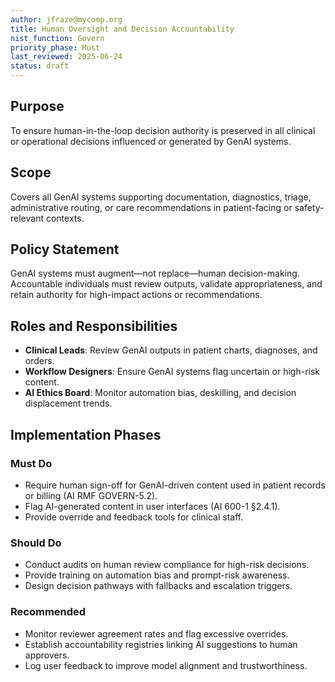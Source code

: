 ```yaml
---
author: jfraze@mycomp.org
title: Human Oversight and Decision Accountability
nist_function: Govern
priority_phase: Must
last_reviewed: 2025-06-24
status: draft
---
```


## Purpose

To ensure human-in-the-loop decision authority is preserved in all clinical or operational decisions influenced or generated by GenAI systems.

## Scope

Covers all GenAI systems supporting documentation, diagnostics, triage, administrative routing, or care recommendations in patient-facing or safety-relevant contexts.

## Policy Statement

GenAI systems must augment—not replace—human decision-making. Accountable individuals must review outputs, validate appropriateness, and retain authority for high-impact actions or recommendations.

## Roles and Responsibilities

- **Clinical Leads**: Review GenAI outputs in patient charts, diagnoses, and orders.
- **Workflow Designers**: Ensure GenAI systems flag uncertain or high-risk content.
- **AI Ethics Board**: Monitor automation bias, deskilling, and decision displacement trends.

## Implementation Phases

### Must Do
- Require human sign-off for GenAI-driven content used in patient records or billing (AI RMF GOVERN-5.2).
- Flag AI-generated content in user interfaces (AI 600-1 §2.4.1).
- Provide override and feedback tools for clinical staff.

### Should Do
- Conduct audits on human review compliance for high-risk decisions.
- Provide training on automation bias and prompt-risk awareness.
- Design decision pathways with fallbacks and escalation triggers.

### Recommended
- Monitor reviewer agreement rates and flag excessive overrides.
- Establish accountability registries linking AI suggestions to human approvers.
- Log user feedback to improve model alignment and trustworthiness.
